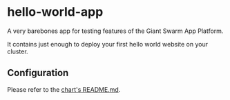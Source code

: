 # hello-world-app

A very barebones app for testing features of the Giant Swarm App Platform.

It contains just enough to deploy your first hello world website on your cluster.

## Configuration

Please refer to the [chart's README.md](https://github.com/giantswarm/hello-world-app/blob/main/helm/hello-world/README.md).
